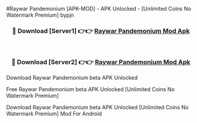 #Raywar Pandemonium [APK-MOD] - APK Unlocked - [Unlimited Coins No Watermark Premium] bypjn



<div align="center">

<h3>🔴 Download [Server1] 👉👉 <a href="https://momento.my/?title=Raywar_Pandemonium">Raywar Pandemonium Mod Apk</a></h3><br>

<h3>🔴 Download [Server2] 👉👉 <a href="https://momento.my/?title=Raywar_Pandemonium">Raywar Pandemonium Mod Apk</a></h3>
</div>



Download Raywar Pandemonium beta APK Unlocked

Free Raywar Pandemonium beta APK Unlocked [Unlimited Coins No Watermark Premium]

Download Raywar Pandemonium beta APK Unlocked [Unlimited Coins No Watermark Premium] Mod For Android
